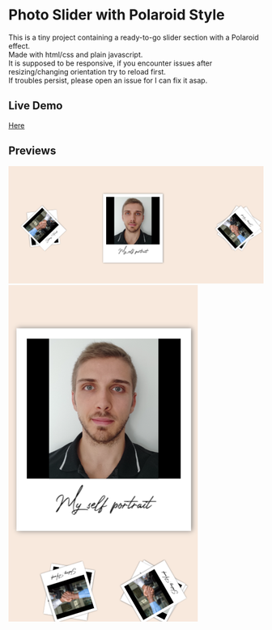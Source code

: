 # Photo Slider with Polaroid Style

  This is a tiny project containing a ready-to-go slider section with a Polaroid effect.  
  Made with html/css and plain javascript.  
  It is supposed to be responsive, if you encounter issues after resizing/changing orientation try to reload first.  
  If troubles persist, please open an issue for I can fix it asap.  

## Live Demo

[Here](https://tolexia.github.io/polaroid-slider/)

## Previews

![Destkop](./Desktop.png)
![Mobile](./mobile.png)
